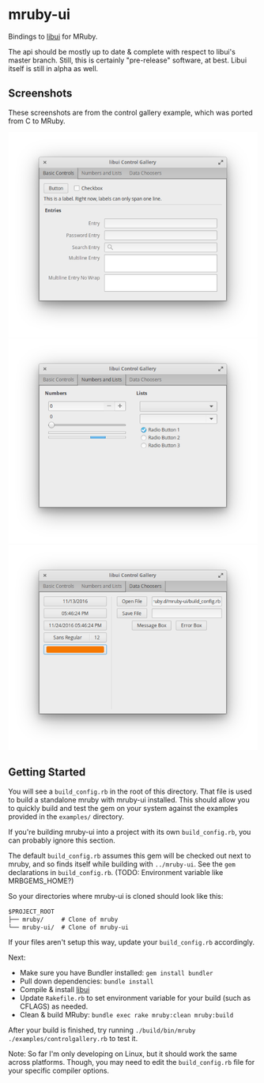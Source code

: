 # mruby-ui

Bindings to [libui](https://github.com/andlabs/libui) for MRuby.

The api should be mostly up to date & complete with respect to libui's master branch. Still, this is certainly "pre-release" software,
at best. Libui itself is still in alpha as well.

## Screenshots

These screenshots are from the control gallery example, which was ported from C to MRuby.

![Basic Controls](/images/basic_controls.png?raw=true "Basic Controls")
![Numbers and Lists](/images/numbers_and_lists.png?raw=true "Numbers and Lists")
![Data Choosers](/images/data_choosers.png?raw=true "Data Choosers")

## Getting Started

You will see a `build_config.rb` in the root of this directory. That file is used to build a standalone mruby with
mruby-ui installed. This should allow you to quickly build and test the gem on your system against the examples
provided in the `examples/` directory.

If you're building mruby-ui into a project with its own `build_config.rb`, you can probably ignore this section.

The default `build_config.rb` assumes this gem will be checked out next to mruby, and so
finds itself while building with `../mruby-ui`. See the `gem` declarations in `build_config.rb`.
(TODO: Environment variable like MRBGEMS_HOME?)

So your directories where mruby-ui is cloned should look like this:

```
$PROJECT_ROOT
├── mruby/     # Clone of mruby
└── mruby-ui/  # Clone of mruby-ui
 ```

If your files aren't setup this way, update your `build_config.rb` accordingly.

Next:

- Make sure you have Bundler installed: `gem install bundler`
- Pull down dependencies: `bundle install`
- Compile & install [libui](https://github.com/andlabs/libui)
- Update `Rakefile.rb` to set environment variable for your build (such as CFLAGS) as needed.
- Clean & build MRuby: `bundle exec rake mruby:clean mruby:build`

After your build is finished, try running `./build/bin/mruby ./examples/controlgallery.rb` to test it.

Note: So far I'm only developing on Linux, but it should work the same across platforms. Though, you may
need to edit the `build_config.rb` file for your specific compiler options.
